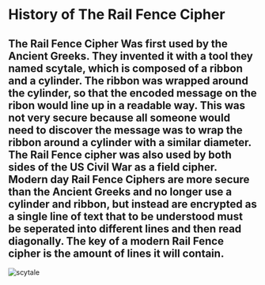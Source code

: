 # History of The Rail Fence Cipher
## The Rail Fence Cipher Was first used by the Ancient Greeks. They invented it with a tool they named scytale, which is composed of a ribbon and a cylinder. The ribbon was wrapped around the cylinder, so that the encoded message on the ribon would line up in a readable way. This was not very secure because all someone would need to discover the message was to wrap the ribbon around a cylinder with a similar diameter. The Rail Fence cipher was also used by both sides of the US Civil War as a field cipher. Modern day Rail Fence Ciphers are more secure than the Ancient Greeks and no longer use a cylinder and ribbon, but instead are encrypted as a single line of text that to be understood must be seperated into different lines and then read diagonally. The key of a modern Rail Fence cipher is the amount of lines it will contain.
![scytale](http://www.cs.trincoll.edu/~crypto/historical/scytale.JPG)
